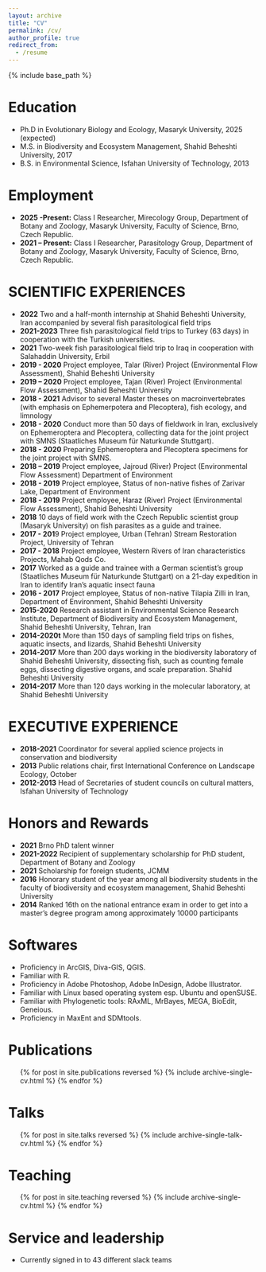 ```yaml
---
layout: archive
title: "CV"
permalink: /cv/
author_profile: true
redirect_from:
  - /resume
---
```


{% include base_path %}

Education
======
* Ph.D in Evolutionary Biology and Ecology, Masaryk University, 2025 (expected)
* M.S. in Biodiversity and Ecosystem Management, Shahid Beheshti University, 2017
* B.S. in Environmental Science, Isfahan University of Technology, 2013

Employment
==========
* **2025 -Present:** Class I Researcher, Mirecology Group, Department of Botany and Zoology, Masaryk University, Faculty of Science, Brno, Czech Republic.
* **2021 – Present:** Class I Researcher, Parasitology Group, Department of Botany and Zoology, Masaryk University, Faculty of Science, Brno, Czech Republic.

SCIENTIFIC EXPERIENCES
=====================
* **2022**	Two and a half-month internship at Shahid Beheshti University, Iran accompanied by several fish parasitological field trips
* **2021-2023**	Three fish parasitological field trips to Turkey (63 days) in cooperation with the Turkish universities.
* **2021**	Two-week fish parasitological field trip to Iraq in cooperation with Salahaddin University, Erbil
* **2019 - 2020**	Project employee, Talar (River) Project (Environmental Flow Assessment), Shahid Beheshti University
* **2019 – 2020**	Project employee, Tajan (River) Project (Environmental Flow Assessment), Shahid Beheshti University
* **2018 - 2021**	Advisor to several Master theses on macroinvertebrates (with emphasis on Ephemerpotera and Plecoptera), fish ecology, and limnology
* **2018 - 2020**	Conduct more than 50 days of fieldwork in Iran, exclusively on Ephemeroptera and Plecoptera, collecting data for the joint project with SMNS (Staatliches Museum für Naturkunde Stuttgart).
* **2018 - 2020**	Preparing Ephemeroptera and Plecoptera specimens for the joint project with SMNS. 
* **2018 – 2019**	Project employee, Jajroud (River) Project (Environmental Flow Assessment) Department of Environment
* **2018 - 2019**	Project employee, Status of non-native fishes of Zarivar Lake, Department of Environment
* **2018 - 2019**	Project employee, Haraz (River) Project (Environmental Flow Assessment), Shahid Beheshti University
* **2018**	10 days of field work with the Czech Republic scientist group (Masaryk University) on fish parasites as a guide and trainee. 
* **2017 - 201**9	Project employee, Urban (Tehran) Stream Restoration Project, University of Tehran 
* **2017 - 2018**	Project employee, Western Rivers of Iran characteristics Projects, Mahab Qods Co.
* **2017**	Worked as a guide and trainee with a German scientist’s group (Staatliches Museum für Naturkunde Stuttgart) on a 21-day expedition in Iran to identify Iran’s aquatic insect fauna
* **2016 - 2017**	Project employee, Status of non-native Tilapia Zilli in Iran, Department of Environment, Shahid Beheshti University
* **2015-2020**	Research assistant in Environmental Science Research Institute, Department of Biodiversity and Ecosystem Management, Shahid Beheshti University, Tehran, Iran
* **2014-2020t**	More than 150 days of sampling field trips on fishes, aquatic insects, and lizards, Shahid Beheshti University
* **2014-2017**	More than 200 days working in the biodiversity laboratory of Shahid Beheshti University, dissecting fish, such as counting female eggs, dissecting digestive organs, and scale preparation. Shahid Beheshti University
* **2014-2017**	More than 120 days working in the molecular laboratory, at Shahid Beheshti University

EXECUTIVE EXPERIENCE
====================
* **2018-2021**	Coordinator for several applied science projects in conservation and biodiversity
* **2013**	Public relations chair, first International Conference on Landscape Ecology, October
* **2012-2013**	Head of Secretaries of student councils on cultural matters, Isfahan University of Technology
	
	
	

Honors and Rewards 
==================
* **2021**	Brno PhD talent winner
* **2021-2022**	Recipient of supplementary scholarship for PhD student, Department of Botany and Zoology 
* **2021**	Scholarship for foreign students, JCMM
* **2016**	Honorary student of the year among all biodiversity students in the faculty of biodiversity and ecosystem management, Shahid Beheshti University
* **2014**	Ranked 16th on the national entrance exam in order to get into a master’s degree program among approximately 10000 participants

Softwares
==========
* Proficiency in ArcGIS, Diva-GIS, QGIS.
* Familiar with R.
* Proficiency in Adobe Photoshop, Adobe InDesign, Adobe Illustrator.
* Familiar with Linux based operating system esp. Ubuntu and openSUSE.
* Familiar with Phylogenetic tools: RAxML, MrBayes, MEGA, BioEdit, Geneious.
* Proficiency in MaxEnt and SDMtools.

Publications
======
  <ul>{% for post in site.publications reversed %}
    {% include archive-single-cv.html %}
  {% endfor %}</ul>
  
Talks
======
  <ul>{% for post in site.talks reversed %}
    {% include archive-single-talk-cv.html  %}
  {% endfor %}</ul>
  
Teaching
======
  <ul>{% for post in site.teaching reversed %}
    {% include archive-single-cv.html %}
  {% endfor %}</ul>
  
Service and leadership
======
* Currently signed in to 43 different slack teams
